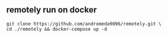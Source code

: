 ## remotely run on docker
```
git clone https://github.com/andromeda9096/remotely.git \
cd ./remotely && docker-compose up -d

```

